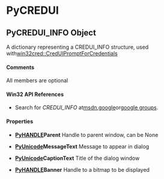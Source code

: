 # PyCREDUI

## PyCREDUI\_INFO Object

A dictionary representing a CREDUI\_INFO structure, used with[win32cred::CredUIPromptForCredentials](win32cred.md#win32credcreduipromptforcredentials)

#### Comments
All members are optional

#### Win32 API References


  - Search for *CREDUI\_INFO* at[msdn](http://search.msdn.microsoft.com/search/results.aspx?view=msdn&query=CREDUI.md#http://search.msdn.microsoft.com/search/results.aspx?view=msdn&query=creduiinfo),[google](http://www.google.com/search?q=CREDUI.md#http://www.google.com/search?q=creduiinfo)or[google groups](http://groups.google.com/groups?q=CREDUI.md#http://groups.google.com/groups?q=creduiinfo)\.

#### Properties

  -  **[PyHANDLE](#pyhandle)Parent** 
    Handle to parent window, can be None

  -  **[PyUnicode](#pyunicode)MessageText** 
    Message to appear in dialog

  -  **[PyUnicode](#pyunicode)CaptionText** 
    Title of the dialog window

  -  **[PyHANDLE](#pyhandle)Banner** 
    Handle to a bitmap to be displayed